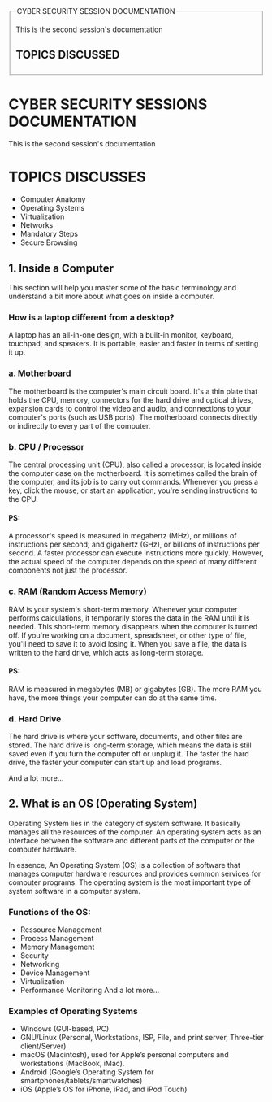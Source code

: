 <!DOCTYPE html>
<html lang="en">
<head>
    <meta charset="UTF-8">
    <meta name="viewport" content="width=device-width, initial-scale=1.0">
    <title>Document</title>
</head>
<body>
    <fieldset>
      <legend>CYBER SECURITY SESSION DOCUMENTATION</legend>
      <p>This is the second session's documentation</p>
      <h2>TOPICS DISCUSSED</h2>
    </fieldset>
</body>
</html>


# CYBER SECURITY SESSIONS DOCUMENTATION
This is the second session's documentation

# TOPICS DISCUSSES
  - Computer Anatomy
  - Operating Systems
  - Virtualization
  - Networks
  - Mandatory Steps
  - Secure Browsing
    
## 1. Inside a Computer
This section will help you master some of the basic terminology and understand a bit more about what goes on inside a computer.
### How is a laptop different from a desktop?
A laptop has an all-in-one design, with a built-in monitor, keyboard, touchpad, and speakers. It is portable, easier and faster
in terms of setting it up.

### a. Motherboard
The motherboard is the computer's main circuit board. It's a thin plate that holds the CPU, memory, connectors for the hard drive 
and optical drives, expansion cards to control the video and audio, and connections to your computer's ports (such as USB ports). 
The motherboard connects directly or indirectly to every part of the computer.

### b. CPU / Processor
The central processing unit (CPU), also called a processor, is located inside the computer case on the motherboard. It is sometimes 
called the brain of the computer, and its job is to carry out commands. Whenever you press a key, click the mouse, or start an 
application, you're sending instructions to the CPU.
#### PS: 
A processor's speed is measured in megahertz (MHz), or millions of instructions per second; and gigahertz (GHz), or billions of 
instructions per second. A faster processor can execute instructions more quickly. However, the actual speed of the computer depends 
on the speed of many different components not just the processor.

### c. RAM (Random Access Memory)
RAM is your system's short-term memory. Whenever your computer performs calculations, it temporarily stores the data in the RAM until 
it is needed.
This short-term memory disappears when the computer is turned off. If you're working on a document, spreadsheet, or other type of file,
you'll need to save it to avoid losing it. When you save a file, the data is written to the hard drive, which acts as long-term storage.
#### PS:
RAM is measured in megabytes (MB) or gigabytes (GB). The more RAM you have, the more things your computer can do at the same time.

### d. Hard Drive
The hard drive is where your software, documents, and other files are stored. The hard drive is long-term storage, which means the data 
is still saved even if you turn the computer off or unplug it.
The faster the hard drive, the faster your computer can start up and load programs.

And a lot more...

## 2. What is an OS (Operating System)
Operating System lies in the category of system software. It basically manages all the resources of the computer. An operating system acts 
as an interface between the software and different parts of the computer or the computer hardware.

In essence, An Operating System (OS) is a collection of software that manages computer hardware resources and provides common services for 
computer programs. The operating system is the most important type of system software in a computer system.

### Functions of the OS:
  - Ressource Management
  - Process Management
  - Memory Management
  - Security
  - Networking
  - Device Management
  - Virtualization
  - Performance Monitoring
And a lot more...

### Examples of Operating Systems 
  - Windows (GUI-based, PC)
  - GNU/Linux (Personal, Workstations, ISP, File, and print server, Three-tier client/Server)
  - macOS (Macintosh), used for Apple’s personal computers and workstations (MacBook, iMac).
  - Android (Google’s Operating System for smartphones/tablets/smartwatches)
  - iOS (Apple’s OS for iPhone, iPad, and iPod Touch)















